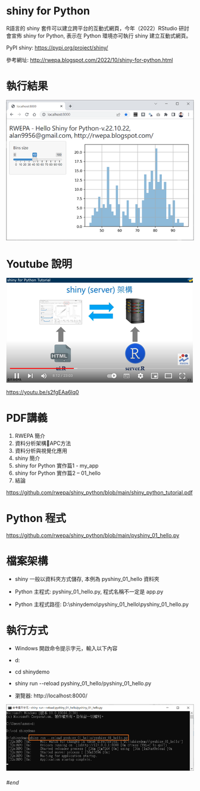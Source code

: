 # shiny for Python

R語言的 shiny 套件可以建立跨平台的互動式網頁，今年（2022）RStudio 研討會宣佈 shiny for Python, 表示在 Python 環境亦可執行 shiny 建立互動式網頁。

PyPI shiny: https://pypi.org/project/shiny/

參考網址: http://rwepa.blogspot.com/2022/10/shiny-for-python.html

# 執行結果

![image](https://github.com/rwepa/shiny_python/blob/main/imgs/shiny_python.png)

# Youtube 說明

![image](https://github.com/rwepa/shiny_python/blob/main/imgs/shiny_python_youtube.png)

https://youtu.be/s2fgEAa6lq0

# PDF講義

1. RWEPA 簡介
2. 資料分析架構APC方法
3. 資料分析與視覺化應用
4. shiny 簡介
5. shiny for Python 實作篇1 - my_app
6. shiny for Python 實作篇2 – 01_hello 
7. 結論

https://github.com/rwepa/shiny_python/blob/main/shiny_python_tutorial.pdf

# Python 程式

https://github.com/rwepa/shiny_python/blob/main/pyshiny_01_hello.py

# 檔案架構

+ shiny 一般以資料夾方式儲存, 本例為 pyshiny_01_hello 資料夾

+ Python 主程式: pyshiny_01_hello.py, 程式名稱不一定是 app.py

+ Python 主程式路徑: D:\shinydemo\pyshiny_01_hello\pyshiny_01_hello.py

# 執行方式

+ Windows 開啟命令提示字元，輸入以下內容

+ d:

+ cd shinydemo

+ shiny run --reload pyshiny_01_hello/pyshiny_01_hello.py

+ 瀏覽器: http://localhost:8000/ 

![image](https://github.com/rwepa/shiny_python/blob/main/imgs/shiny_python_cmd.png)

###### \#end
